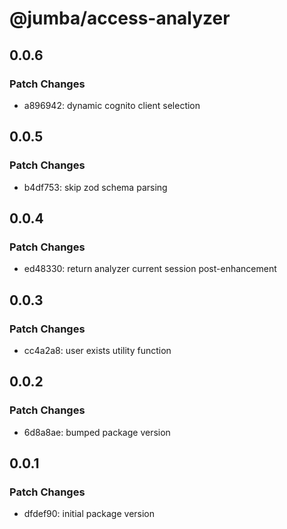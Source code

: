 # @jumba/access-analyzer

## 0.0.6

### Patch Changes

- a896942: dynamic cognito client selection

## 0.0.5

### Patch Changes

- b4df753: skip zod schema parsing

## 0.0.4

### Patch Changes

- ed48330: return analyzer current session post-enhancement

## 0.0.3

### Patch Changes

- cc4a2a8: user exists utility function

## 0.0.2

### Patch Changes

- 6d8a8ae: bumped package version

## 0.0.1

### Patch Changes

- dfdef90: initial package version
